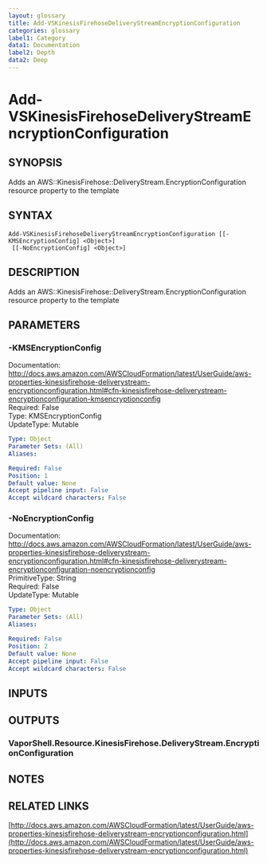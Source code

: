 ```yaml
---
layout: glossary
title: Add-VSKinesisFirehoseDeliveryStreamEncryptionConfiguration
categories: glossary
label1: Category
data1: Documentation
label2: Depth
data2: Deep
---
```


# Add-VSKinesisFirehoseDeliveryStreamEncryptionConfiguration

## SYNOPSIS
Adds an AWS::KinesisFirehose::DeliveryStream.EncryptionConfiguration resource property to the template

## SYNTAX

```
Add-VSKinesisFirehoseDeliveryStreamEncryptionConfiguration [[-KMSEncryptionConfig] <Object>]
 [[-NoEncryptionConfig] <Object>]
```

## DESCRIPTION
Adds an AWS::KinesisFirehose::DeliveryStream.EncryptionConfiguration resource property to the template

## PARAMETERS

### -KMSEncryptionConfig
Documentation: http://docs.aws.amazon.com/AWSCloudFormation/latest/UserGuide/aws-properties-kinesisfirehose-deliverystream-encryptionconfiguration.html#cfn-kinesisfirehose-deliverystream-encryptionconfiguration-kmsencryptionconfig    
Required: False    
Type: KMSEncryptionConfig    
UpdateType: Mutable

```yaml
Type: Object
Parameter Sets: (All)
Aliases: 

Required: False
Position: 1
Default value: None
Accept pipeline input: False
Accept wildcard characters: False
```

### -NoEncryptionConfig
Documentation: http://docs.aws.amazon.com/AWSCloudFormation/latest/UserGuide/aws-properties-kinesisfirehose-deliverystream-encryptionconfiguration.html#cfn-kinesisfirehose-deliverystream-encryptionconfiguration-noencryptionconfig    
PrimitiveType: String    
Required: False    
UpdateType: Mutable

```yaml
Type: Object
Parameter Sets: (All)
Aliases: 

Required: False
Position: 2
Default value: None
Accept pipeline input: False
Accept wildcard characters: False
```

## INPUTS

## OUTPUTS

### VaporShell.Resource.KinesisFirehose.DeliveryStream.EncryptionConfiguration

## NOTES

## RELATED LINKS

[http://docs.aws.amazon.com/AWSCloudFormation/latest/UserGuide/aws-properties-kinesisfirehose-deliverystream-encryptionconfiguration.html](http://docs.aws.amazon.com/AWSCloudFormation/latest/UserGuide/aws-properties-kinesisfirehose-deliverystream-encryptionconfiguration.html)

